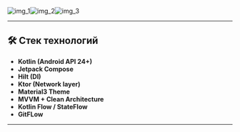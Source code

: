 ![img_1](https://github.com/user-attachments/assets/f4e95cf8-dc79-405e-9028-58c88b4e74ed)![img_2](https://github.com/user-attachments/assets/f41a0f29-845c-4860-84d2-f30aa70447c6)![img_3](https://github.com/user-attachments/assets/d8c17323-dd16-4c90-a6c2-f174fa30c692)







---

## 🛠 Стек технологий

- **Kotlin (Android API 24+)**
- **Jetpack Compose**
- **Hilt (DI)**
- **Ktor (Network layer)**
- **Material3 Theme**
- **MVVM + Clean Architecture**
- **Kotlin Flow / StateFlow**
- **GitFLow**

---
